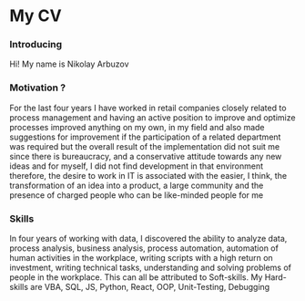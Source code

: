 # My CV

### Introducing  
Hi! My name is Nikolay Arbuzov  

### Motivation ?  
For the last four years I have worked in retail companies closely related to process management and having an active position to improve and optimize processes improved anything on my own, in my field and also made suggestions for improvement if the participation of a related department was required but the overall result of the implementation did not suit me since there is bureaucracy, and a conservative attitude towards any new ideas and for myself, I did not find development in that environment therefore, the desire to work in IT is associated with the easier, I think, the transformation of an idea into a product, a large community and the presence of charged people who can be like-minded people for me

### Skills  
In four years of working with data, I discovered the ability to analyze data, process analysis, business analysis, process automation, automation of human activities in the workplace, writing scripts with a high return on investment, writing technical tasks, understanding and solving problems of people in the workplace. This can all be attributed to Soft-skills. 
My Hard-skills are VBA, SQL, JS, Python, React, OOP, Unit-Testing, Debugging
